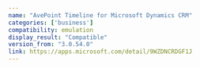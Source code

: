 ```yaml
---
name: "AvePoint Timeline for Microsoft Dynamics CRM"
categories: ['business']
compatibility: emulation
display_result: "Compatible"
version_from: "3.0.54.0"
link: https://apps.microsoft.com/detail/9WZDNCRDGF1J
---
```

